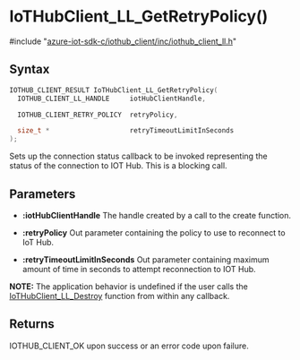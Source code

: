 # IoTHubClient_LL_GetRetryPolicy()

\#include "[azure-iot-sdk-c/iothub_client/inc/iothub_client_ll.h](../iot-c-ref-iothub-client-ll-h.md)"  

## Syntax

```C
IOTHUB_CLIENT_RESULT IoTHubClient_LL_GetRetryPolicy(
  IOTHUB_CLIENT_LL_HANDLE     iotHubClientHandle,

  IOTHUB_CLIENT_RETRY_POLICY  retryPolicy,

  size_t *                    retryTimeoutLimitInSeconds
);
```

Sets up the connection status callback to be invoked representing the status of the connection to IOT Hub. This is a blocking call.

## Parameters
* **:iotHubClientHandle** The handle created by a call to the create function. 

* **:retryPolicy** Out parameter containing the policy to use to reconnect to IoT Hub. 

* **:retryTimeoutLimitInSeconds** Out parameter containing maximum amount of time in seconds to attempt reconnection to IOT Hub.

**NOTE:** The application behavior is undefined if the user calls the [IoTHubClient_LL_Destroy](#iothub__client__ll_8h_1afc3049dc24e311713ab4735873989a4a) function from within any callback.

## Returns
IOTHUB_CLIENT_OK upon success or an error code upon failure.

